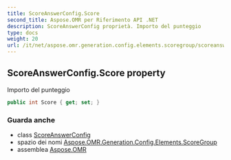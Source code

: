 ```yaml
---
title: ScoreAnswerConfig.Score
second_title: Aspose.OMR per Riferimento API .NET
description: ScoreAnswerConfig proprietà. Importo del punteggio
type: docs
weight: 20
url: /it/net/aspose.omr.generation.config.elements.scoregroup/scoreanswerconfig/score/
---
```

## ScoreAnswerConfig.Score property

Importo del punteggio

```csharp
public int Score { get; set; }
```

### Guarda anche

* class [ScoreAnswerConfig](../)
* spazio dei nomi [Aspose.OMR.Generation.Config.Elements.ScoreGroup](../../scoreanswerconfig/)
* assemblea [Aspose.OMR](../../../)


